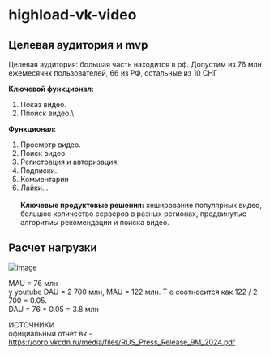 # highload-vk-video

## Целевая аудитория и mvp
   
Целевая аудитория: большая часть находится в рф. Допустим из 76 млн ежемесячнх пользователей, 66 из РФ, остальные из 10 СНГ

**Ключевой функционал:**
1. Показ видео.
2. Ппоиск видео.\


**Функционал:**
1. Просмотр видео.
2. Поиск видео.
3. Регистрация и авторизация.
4. Подписки.
5. Комментарии
6. Лайки...\
\
**Ключевые продуктовые решения:** хеширование популярных видео, большое количество серверов в разных регионах, продвинутые алгоритмы рекомендации и поиска видео.


## Расчет нагрузки ##

![image](https://github.com/user-attachments/assets/45a026a6-e424-4e33-92f7-b74f87bafd5a)

MAU = 76 млн\
у youtube DAU = 2 700 млн, MAU = 122 млн. Т е соотносится как 122 / 2 700 = 0.05.\
DAU = 76 * 0.05 = 3.8 млн






ИСТОЧНИКИ\
официальный отчет вк - https://corp.vkcdn.ru/media/files/RUS_Press_Release_9M_2024.pdf
